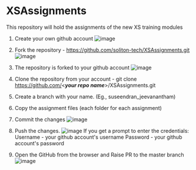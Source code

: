 # XSAssignments
This repository will hold the assignments of the new XS training modules

1. Create your own github account
	![image](https://user-images.githubusercontent.com/95345450/149882964-d0387e86-728d-41c6-a588-6d3e67fda1e7.png)
2. Fork the repository - https://github.com/soliton-tech/XSAssignments.git
	![image](https://user-images.githubusercontent.com/95345450/149883181-21df83b3-7b00-4e40-97f2-91e1e24355b3.png)
3. The repository is forked to your github account
	![image](https://user-images.githubusercontent.com/95345450/149883486-166b6300-696e-4883-bdc5-e746e03faeb8.png)
4. Clone the repository from your account - git clone https://github.com/<**_your repo name_**>/XSAssignments.git
5. Create a branch with your name. (Eg., suseendran_jeevanantham)
6. Copy the assignment files (each folder for each assignment)
7. Commit the changes
	![image](https://user-images.githubusercontent.com/95345450/149890003-d232f218-0a66-480e-bdff-d60751ac08bb.png)
8. Push the changes. 
	![image](https://user-images.githubusercontent.com/95345450/149883873-ed5a9400-5820-44c3-bf33-6e0ba25dafdb.png)
   If you get a prompt to enter the credentials:
	   Username - your github account's username
	   Password - your github account's password
   
9. Open the GitHub from the browser and Raise PR to the master branch
	![image](https://user-images.githubusercontent.com/95345450/149883913-f3c1f4ec-ba2e-4a3c-b093-c847e885fed3.png)
